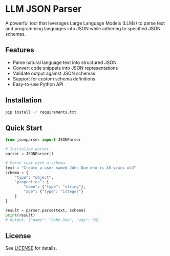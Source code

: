 # LLM JSON Parser

A powerful tool that leverages Large Language Models (LLMs) to parse text and programming languages into JSON while adhering to specified JSON schemas.

## Features

- Parse natural language text into structured JSON
- Convert code snippets into JSON representations
- Validate output against JSON schemas
- Support for custom schema definitions
- Easy-to-use Python API

## Installation

```bash
pip install -r requirements.txt
```

## Quick Start

```python
from jsonparser import JSONParser

# Initialize parser
parser = JSONParser()

# Parse text with a schema
text = "Create a user named John Doe who is 30 years old"
schema = {
    "type": "object",
    "properties": {
        "name": {"type": "string"},
        "age": {"type": "integer"}
    }
}

result = parser.parse(text, schema)
print(result)
# Output: {"name": "John Doe", "age": 30}
```

## License

See [LICENSE](LICENSE) for details.
